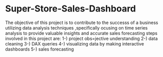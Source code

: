 # Super-Store-Sales-Dashboard
The objective of this project is to contribute to the successs of a business utilizing data analysis techniques ,specifically ocusing on time series analysis to provide valuable insights and accurate sales forecasting
 steps involved in this project are:
 1-) project obs=jective understanding
 2-) data cleaning
 3-) DAX queries
 4-) visualizing data by making interactive dashboards
 5-) sales forecasting
